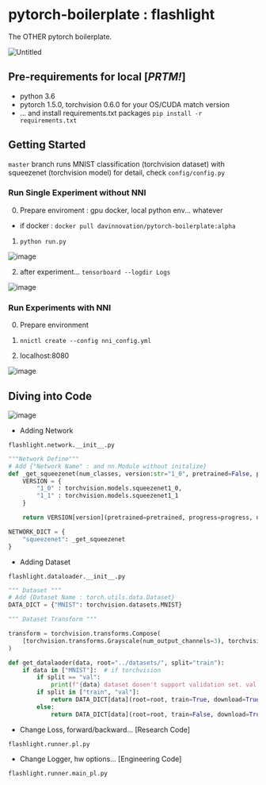 # pytorch-boilerplate : flashlight

The OTHER pytorch boilerplate.

![Untitled](https://user-images.githubusercontent.com/3917185/84566705-4a425f80-adae-11ea-92f5-6290aff0478a.png)

## Pre-requirements for local [*PRTM!*]

- python 3.6
- pytorch 1.5.0, torchvision 0.6.0 for your OS/CUDA match version
- ... and install requirements.txt packages `pip install -r requirements.txt`

## Getting Started

`master` branch runs MNIST classification (torchvision dataset) with squeezenet (torchvision model)
for detail, check `config/config.py`

### Run Single Experiment without NNI

0. Prepare enviroment : gpu docker, local python env... whatever

- if docker : `docker pull davinnovation/pytorch-boilerplate:alpha`

1. `python run.py`

![image](https://user-images.githubusercontent.com/3917185/84721592-fc9b4200-afbb-11ea-9602-c41dc58f8b8a.png)

2. after experiment... `tensorboard --logdir Logs`

![image](https://user-images.githubusercontent.com/3917185/84721667-26ecff80-afbc-11ea-8152-4025cbaeda90.png)

### Run Experiments with NNI

0. Prepare environment

1. `nnictl create --config nni_config.yml`

2. localhost:8080

![image](https://user-images.githubusercontent.com/3917185/84721734-484deb80-afbc-11ea-8585-60f1752dd1d8.png)

## Diving into Code

![image](https://user-images.githubusercontent.com/3917185/84723043-ac25e380-afbf-11ea-9116-fbabd47b5cc0.png)

- Adding Network

`flashlight.network.__init__.py`

```python
"""Network Define"""
# Add {"Network Name" : and nn.Module without initalize}
def _get_squeezenet(num_classes, version:str="1_0", pretrained=False, progress=True):
    VERSION = {
        "1_0" : torchvision.models.squeezenet1_0,
        "1_1" : torchvision.models.squeezenet1_1
    }

    return VERSION[version](pretrained=pretrained, progress=progress, num_classes=num_classes)

NETWORK_DICT = {
    "squeezenet": _get_squeezenet
}
```

- Adding Dataset

`flashlight.dataloader.__init__.py`

```python
""" Dataset """
# Add {Dataset Name : torch.utils.data.Dataset}
DATA_DICT = {"MNIST": torchvision.datasets.MNIST}

""" Dataset Transform """

transform = torchvision.transforms.Compose(
    [torchvision.transforms.Grayscale(num_output_channels=3), torchvision.transforms.ToTensor()]
)

def get_datalaoder(data, root="../datasets/", split="train"):
    if data in ["MNIST"]:  # if torchvision
        if split == "val":
            print(f"{data} dataset dosen't support validation set. val replaced by train")
        if split in ["train", "val"]:
            return DATA_DICT[data](root=root, train=True, download=True, transform=transform)
        else:
            return DATA_DICT[data](root=root, train=False, download=True, transform=transform)
```

- Change Loss, forward/backward... [Research Code]

`flashlight.runner.pl.py`

- Change Logger, hw options... [Engineering Code]

`flashlight.runner.main_pl.py`
